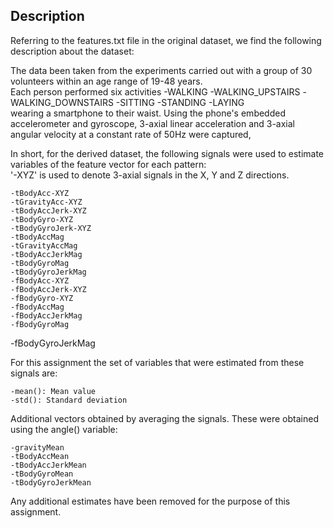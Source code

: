 ## Description  
Referring to the features.txt file in the original dataset, we find the following description about the dataset:   

The data been taken from the experiments carried out with a group of 30 volunteers within an age range of 19-48 years.     
Each person performed six activities 
	-WALKING
	-WALKING_UPSTAIRS
	-WALKING_DOWNSTAIRS
	-SITTING
	-STANDING
	-LAYING  
wearing a smartphone to their waist. Using the phone's embedded accelerometer and gyroscope, 3-axial linear acceleration and 3-axial angular velocity at a constant rate of 50Hz were captured,  
  
In short, for the derived dataset, the following signals were used to estimate variables of the feature vector for each pattern:  
'-XYZ' is used to denote 3-axial signals in the X, Y and Z directions.  

	-tBodyAcc-XYZ
	-tGravityAcc-XYZ
	-tBodyAccJerk-XYZ
	-tBodyGyro-XYZ
	-tBodyGyroJerk-XYZ
	-tBodyAccMag
	-tGravityAccMag
	-tBodyAccJerkMag
	-tBodyGyroMag
	-tBodyGyroJerkMag
	-fBodyAcc-XYZ
	-fBodyAccJerk-XYZ
	-fBodyGyro-XYZ
	-fBodyAccMag
	-fBodyAccJerkMag
	-fBodyGyroMag
-fBodyGyroJerkMag  

For this assignment the set of variables that were estimated from these signals are:  

	-mean(): Mean value  
	-std(): Standard deviation  

Additional vectors obtained by averaging the signals. These were obtained using the angle() variable:  

	-gravityMean
	-tBodyAccMean
	-tBodyAccJerkMean
	-tBodyGyroMean
	-tBodyGyroJerkMean  

Any additional estimates have been removed for the purpose of this assignment.
